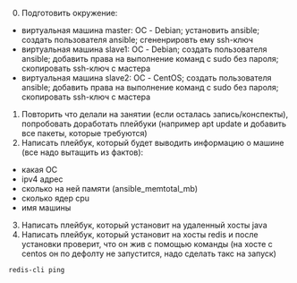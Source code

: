0) Подготовить окружение:
- виртуальная машина master: ОС - Debian; установить ansible; создать пользователя ansible; сгененрировть ему ssh-ключ
- виртуальная машина slave1: ОС - Debian; создать пользователя ansible; добавить права на выполнение команд с sudo без пароля; скопировать ssh-ключ с мастера
- виртуальная машина slave2: ОС - CentOS; создать пользователя ansible; добавить права на выполнение команд с sudo без пароля; скопировать ssh-ключ с мастера
1) Повторить что делали на занятии (если осталась запись/конспекты), попробовать доработать плейбуки (например apt update и добавить все пакеты, которые требуются)
2) Написать плейбук, который будет выводить информацию о машине (все надо вытащить из фактов):
- какая ОС
- ipv4 адрес
- сколько на ней памяти (ansible_memtotal_mb)
- сколько ядер cpu
- имя машины
3) Написать плейбук, который установит на удаленный хосты java 
4) Написать плейбук, который установит на хосты redis и после установки проверит, что он жив с помощью команды (на хосте с centos он по дефолту не запустится, надо сделать такс на запуск)
```
redis-cli ping
```
